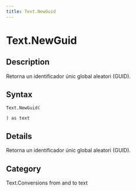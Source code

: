 ```yaml
---
title: Text.NewGuid
---
```


# Text.NewGuid


## Description

Retorna un identificador únic global aleatori (GUID).


## Syntax

```powerquery
Text.NewGuid(

) as text
```


## Details

Retorna un identificador únic global aleatori (GUID).



## Category
Text.Conversions from and to text
